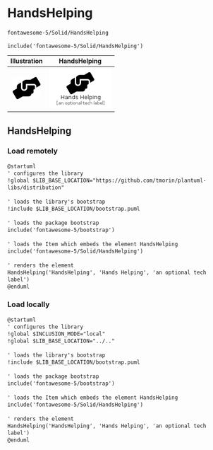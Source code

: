 # HandsHelping


```text
fontawesome-5/Solid/HandsHelping
```

```text
include('fontawesome-5/Solid/HandsHelping')
```



| Illustration | HandsHelping |
| :---: | :---: |
| ![illustration for Illustration](../../fontawesome-5/Solid/HandsHelping.png) | ![illustration for HandsHelping](../../fontawesome-5/Solid/HandsHelping.Local.png) |




## HandsHelping

### Load remotely
```plantuml
@startuml
' configures the library
!global $LIB_BASE_LOCATION="https://github.com/tmorin/plantuml-libs/distribution"

' loads the library's bootstrap
!include $LIB_BASE_LOCATION/bootstrap.puml

' loads the package bootstrap
include('fontawesome-5/bootstrap')

' loads the Item which embeds the element HandsHelping
include('fontawesome-5/Solid/HandsHelping')

' renders the element
HandsHelping('HandsHelping', 'Hands Helping', 'an optional tech label')
@enduml
```

### Load locally
```plantuml
@startuml
' configures the library
!global $INCLUSION_MODE="local"
!global $LIB_BASE_LOCATION="../.."

' loads the library's bootstrap
!include $LIB_BASE_LOCATION/bootstrap.puml

' loads the package bootstrap
include('fontawesome-5/bootstrap')

' loads the Item which embeds the element HandsHelping
include('fontawesome-5/Solid/HandsHelping')

' renders the element
HandsHelping('HandsHelping', 'Hands Helping', 'an optional tech label')
@enduml
```

